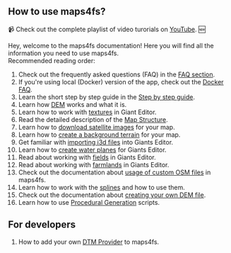 ## How to use maps4fs?

📹 Check out the complete playlist of video turorials on [YouTube](https://www.youtube.com/watch?v=hPbJZ0HoiDE&list=PLug0g7UYHX8D1Jik6NkJjQhdxqS-NOtB9). 🆕<br>

Hey, welcome to the maps4fs documentation! Here you will find all the information you need to use maps4fs.  
Recommended reading order:

1. Check out the frequently asked questions (FAQ) in the [FAQ section](FAQ.md).
2. If you're using local (Docker) version of the app, check out the [Docker FAQ](docker_faq.md).
3. Learn the short step by step guide in the [Step by step guide](step_by_step.md).
4. Learn how [DEM](dem.md) works and what it is.
5. Learn how to work with [textures](textures.md) in Giant Editor.
6. Read the detailed description of the [Map Structure](map_structure.md).
7. Learn how to [download satellite images](download_satellite_images.md) for your map.
8. Learn how to [create a background terrain](006_backgroundterrain.md) for your map.
9. Get familiar with [importing i3d files](import_to_giants_editor.md) into Giants Editor.
10. Learn how to [create water planes](007_waterplanes.md) for Giants Editor.
11. Read about working with [fields](fields.md) in Giants Editor.
12. Read about working with [farmlands](farmlands.md) in Giants Editor.
13. Check out the documentation about [usage of custom OSM files](008_customosm.md) in maps4fs.
14. Learn how to work with the [splines](splines.md) and how to use them.
15. Check out the documentation about [creating your own DEM file](custom_dem.md).
16. Learn how to use [Procedural Generation](procedural_generation.md) scripts.

## For developers

1. How to add your own [DTM Provider](dtm_providers.md) to maps4fs.